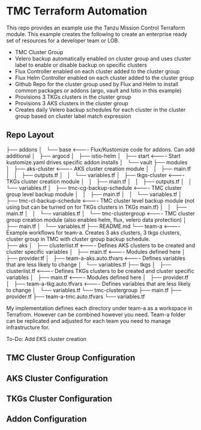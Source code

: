 # TMC Terraform Automation

This repo provides an example use the Tanzu Mission Control Terraform module.  This example creates the following to create an enterprise ready set of resources for a developer team or LOB.

- TMC Cluster Group
- Velero backup automatically enabled on cluster group and uses cluster label to enable or disable backup on specific clusters
- Flux Controller enabled on each cluster added to the cluster group
- Flux Helm Controller enabled on each cluster added to the cluster group
- Github Repo for the cluster group used by Flux and Helm to install common packages or addons (argo, vault and Istio in this example)
- Provisions 3 TKGs clusters in the cluster group
- Provisions 3 AKS clusters in the cluster group
- Creates daily Velero backup schedules for each cluster in the cluster group based on cluster label match expression

## Repo Layout

├── addons
│   └── base                       <---- Flux/Kustomize code for addons.  Can add additional
│       ├── argocd
│       ├── istio-helm
│       ├── start                  <---- Start kustomize.yaml drives specific addon installs
│       └── vault
├── modules                     
│   ├── aks-cluster                <---- AKS cluster creation module
│   │   ├── main.tf
│   │   ├── outputs.tf
│   │   └── variables.tf
│   ├── tkgs-cluster               <---- TKGs cluster creation module
│   │   ├── main.tf
│   │   ├── outputs.tf
│   │   └── variables.tf
│   ├── tmc-cg-backup-schedule     <---- TMC cluster group level backup module
│   │   ├── main.tf
│   │   └── variables.tf
│   ├── tmc-cl-backup-schedule     <---- TMC cluster level backup module (not using but can be turned on for TKGs clusters in TKGs main.tf)
│   │   ├── main.tf
│   │   └── variables.tf
│   └── tmc-clustergroup           <---- TMC cluster group creation module (also enables helm, flux, velero data protection)
│       ├── main.tf
│       └── variables.tf
├── README.md
└── team-a                         <---- Example workflows for team-a.  Creates 3 aks clusters, 3 tkgs clusters, cluster group in TMC with cluster group backup schedule.  
    ├── aks
    │   ├── clusterlist.tf         <---- Defines AKS clusters to be created and cluster specific variables
    │   ├── main.tf                <---- Modules defined here
    │   ├── provider.tf
    │   ├── team-a-aks.auto.tfvars <---- Defines variables that are less likely to change
    │   └── variables.tf
    ├── tkgs
    │   ├── clusterlist.tf         <---- Defines TKGs clusters to be created and cluster specific variables
    │   ├── main.tf                <---- Modules defined here
    │   ├── provider.tf
    │   ├── team-a-tkg.auto.tfvars <---- Defines variables that are less likely to change
    │   └── variables.tf
    └── tmc-clustergroup
        ├── main.tf
        ├── provider.tf
        ├── team-a-tmc.auto.tfvars
        └── variables.tf
    
My implementation defines each directory under team-a as a workspace in Terrafrom.  However can be combined however you need.  Team-a folder can be replicated and adjusted for each team you need to manage infrastructure for.

To-Do: Add EKS cluster creation
 
## TMC Cluster Group Configuration

## AKS Cluster Configuration

## TKGs Cluster Configuration

## Addon Configuration